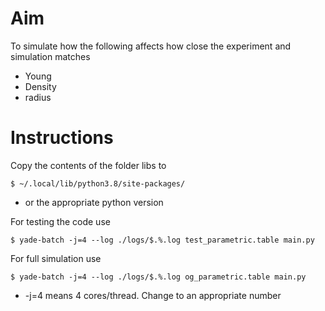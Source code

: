 # Aim
To simulate how the following affects how close the experiment and simulation matches
- Young
- Density
- radius


# Instructions
Copy the contents of the folder libs to 
```
$ ~/.local/lib/python3.8/site-packages/
```

- or the appropriate python version


For testing the code use 
```
$ yade-batch -j=4 --log ./logs/$.%.log test_parametric.table main.py
```

For full simulation use
```
$ yade-batch -j=4 --log ./logs/$.%.log og_parametric.table main.py
```

- -j=4 means 4 cores/thread. Change to an appropriate number 
